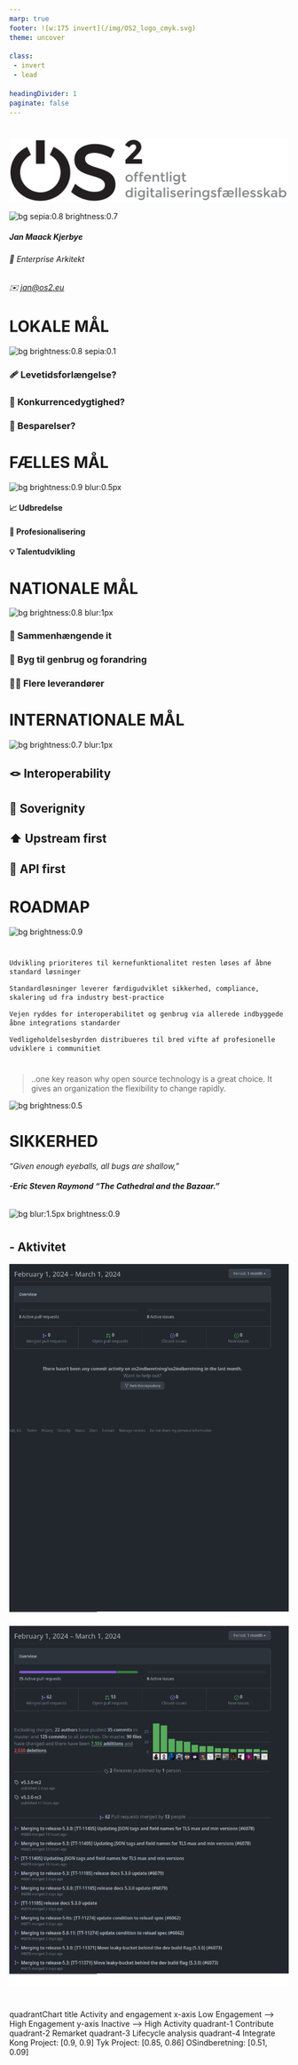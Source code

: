 ```yaml
---
marp: true
footer: ![w:175 invert](/img/OS2_logo_cmyk.svg)
theme: uncover

class: 
 - invert
 - lead
 
headingDivider: 1
paginate: false
---
```

<style font>
section {
    font-size: 28px;
    
}
</style>

#
<!-- _footer: "SEKRETARIATET" -->
![w:675 invert](/img/OS2_logo_cmyk.svg)

![bg sepia:0.8 brightness:0.7](../img/Arkitektur.gif)
##### *Jan Maack Kjerbye*
###### 💼 Enterprise Arkitekt
###### ✉️ jan@os2.eu


# **LOKALE MÅL**
![bg brightness:0.8 sepia:0.1 ](https://images.unsplash.com/photo-1586339949531-a77bdcc85fef?q=80&w=2070&auto=format&fit=crop&ixlib=rb-4.0.3&ixid=M3wxMjA3fDB8MHxwaG90by1wYWdlfHx8fGVufDB8fHx8fA%3D%3D)
###  🩹 Levetidsforlængelse?

### 🏅 Konkurrencedygtighed?

### 💸 Besparelser?

#  **FÆLLES MÅL**
![bg brightness:0.9 blur:0.5px](https://images.pexels.com/photos/194094/pexels-photo-194094.jpeg)
####  📈 Udbredelse
#### 🎯 Profesionalisering
#### 💡 Talentudvikling

# **NATIONALE MÅL**
![bg brightness:0.8 blur:1px](https://images.pexels.com/photos/3482442/pexels-photo-3482442.jpeg?auto=compress&cs=tinysrgb&w=1260&h=750&dpr=1)

### 🔀 Sammenhængende it
### 🧩 Byg til genbrug og forandring
### 🤝🏻 Flere leverandører

# **INTERNATIONALE MÅL**
![bg brightness:0.7 blur:1px](https://images.unsplash.com/photo-1628313348684-5d75dd67e7c8)
## 🪢 Interoperability
## 👑 Soverignity
## ⬆️ Upstream first
## 🔌 API first
## 


# **ROADMAP**
<!-- BackgroundColor: white -->
![bg  brightness:0.9](https://images.unsplash.com/photo-1533930086187-0fc58e5a92e2?q=80&w=1974&auto=format&fit=crop&ixlib=rb-4.0.3&ixid=M3wxMjA3fDB8MHxwaG90by1wYWdlfHx8fGVufDB8fHx8fA%3D%3D)

#

```
Udvikling prioriteres til kernefunktionalitet resten løses af åbne standard løsninger
```

```
Standardløsninger leverer færdigudviklet sikkerhed, compliance, skalering ud fra industry best-practice
```
```
Vejen ryddes for interoperabilitet og genbrug via allerede indbyggede åbne integrations standarder
```

```
Vedligeholdelsesbyrden distribueres til bred vifte af profesionelle udviklere i communitiet
```

#

> ..one key reason why open source technology is a great choice. 
> It gives an organization the flexibility to change rapidly. 

![bg brightness:0.5](https://images.unsplash.com/photo-1557318041-1ce374d55ebf?q=80&w=2080&auto=format&fit=crop&ixlib=rb-4.0.3&ixid=M3wxMjA3fDB8MHxwaG90by1wYWdlfHx8fGVufDB8fHx8fA%3D%3D)

# **SIKKERHED**
 *“Given enough eyeballs, all bugs are shallow,”*
###### **-Eric Steven Raymond “The Cathedral and the Bazaar.”**

![bg blur:1.5px brightness:0.9](https://images.unsplash.com/photo-1477281765962-ef34e8bb0967?q=80&w=1933&auto=format&fit=crop&ixlib=rb-4.0.3&ixid=M3wxMjA3fDB8MHxwaG90by1wYWdlfHx8fGVufDB8fHx8fA%3D%3D)
<!-- The message here is that, given a large enough developer/tester base, almost every problem in a piece of software can be identified quickly and the fix will become obvious to someone. This is the benefit of having better software reviewing processes. The review audience of open source software systems is much larger and diverse. This not only makes the software better and more secure, but, in the case of a defect or vulnerability, it also enables finding a fix faster. -->

#
## <!-- fit --> - Aktivitet
![bg](../img/local_contrib.png)
![bg](../img/Upstream_contrib.png)

#

<script type="module">
  import mermaid from 'https://cdn.jsdelivr.net/npm/mermaid@10/dist/mermaid.esm.min.mjs';
  mermaid.initialize({ startOnLoad: true });
</script>

<div class="mermaid">

quadrantChart
    title Activity and engagement
    x-axis Low Engagement --> High Engagement
    y-axis Inactive --> High Activity
    quadrant-1 Contribute
    quadrant-2 Remarket
    quadrant-3 Lifecycle analysis
    quadrant-4 Integrate
    Kong Project: [0.9, 0.9]
    Tyk Project: [0.85, 0.86]
    OSindberetning: [0.51, 0.09]

</div>